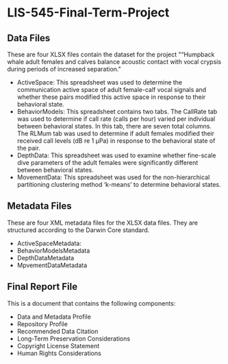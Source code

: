 # LIS-545-Final-Term-Project

## Data Files

These are four XLSX files contain the dataset for the project "“Humpback whale adult females and calves balance acoustic contact with vocal crypsis during periods of increased separation."

- ActiveSpace: This spreadsheet was used to determine the communication active space of adult female-calf vocal signals and whether these pairs modified this active space in response to their behavioral state.
- BehaviorModels: This spreadsheet contains two tabs. The CallRate tab was used to determine if call rate (calls per hour) varied per individual between behavioral states. In this tab, there are seven total columns. The RLMum tab was used to determine if adult females modified their received call levels (dB re 1 µPa) in response to the behavioral state of the pair. 
- DepthData: This spreadsheet was used to examine whether fine-scale dive parameters of the adult females were significantly different between behavioral states. 
- MovementData: This spreadsheet was used for the non-hierarchical partitioning clustering method ‘k-means’ to determine behavioral states.

## Metadata Files

These are four XML metadata files for the XLSX data files. They are structured according to the Darwin Core standard.
- ActiveSpaceMetadata: 
- BehaviorModelsMetadata
- DepthDataMetadata
- MpvementDataMetadata

## Final Report File

This is a document that contains the following components:

- Data and Metadata Profile
- Repository Profile
- Recommended Data Citation
- Long-Term Preservation Considerations
- Copyright License Statement 
- Human Rights Considerations
